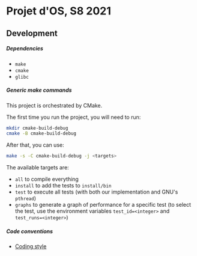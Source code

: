 # Projet d'OS, S8 2021

## Development

##### Dependencies

- `make`
- `cmake`
- `glibc`

##### Generic make commands

This project is orchestrated by CMake.

The first time you run the project, you will need to run:
```bash
mkdir cmake-build-debug
cmake -B cmake-build-debug
```

After that, you can use:
```bash
make -s -C cmake-build-debug -j <targets>
```
The available targets are:
- `all` to compile everything
- `install` to add the tests to `install/bin`
- `test` to execute all tests (with both our implementation and GNU's `pthread`)
- `graphs` to generate a graph of performance for a specific test (to select the test, use the environment variables `test_id=<integer>` and `test_runs=<integer>`)

##### Code conventions

- [Coding style](https://gitlab.com/braindot/legal/-/blob/master/coding-style/STYLE_C.md)
